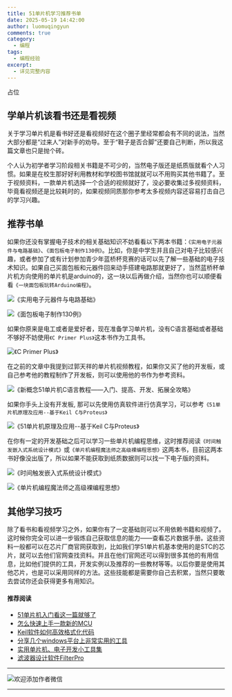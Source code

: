```yaml
---
title: 51单片机学习推荐书单
date: 2025-05-19 14:42:00
author: luomuqingyun
comments: true
category:
  - 编程
tags:
  - 编程经验
excerpt:
  - 详见完整内容
---
```

占位
## 学单片机该看书还是看视频
关于学习单片机是看书好还是看视频好在这个圈子里经常都会有不同的说法，当然大部分都是“过来人”对新手的劝导。至于“鞋子是否合脚”还要自己判断，所以我这篇文章也只是抛个砖。

个人认为初学者学习阶段相关书籍是不可少的，当然电子版还是纸质版就看个人习惯。如果是在校生那好好利用教材和学校图书馆就就可以不用购买其他书籍了。至于视频资料，一款单片机选择一个合适的视频就好了，没必要收集过多视频资料，毕竟看视频还是比较耗时的，如果视频同质那你参考太多视频内容还容易打击自己的学习兴趣。
## 推荐书单
如果你还没有掌握电子技术的相关基础知识不妨看看以下两本书籍：`《实用电子元器件与电路基础》`、`《面包板电子制作130例》`。比如，你是中学生并且自己对电子比较感兴趣，或者参加了或有计划参加青少年蓝桥杯竞赛的话可以先了解一些基础的电子技术知识。如果自己买面包板和元器件回来动手搭建电路那就更好了，当然蓝桥杯单片机方向使用的单片机是arduino的，这一块以后再做介绍，当然你也可以顺便看看`《一块面包板玩转Arduino编程》`。

![`《实用电子元器件与电路基础》`](https://files.mdnice.com/user/38598/976bd408-29ac-4aa1-8a0d-bc2fbe0f77dc.png)

![`《面包板电子制作130例》`](https://files.mdnice.com/user/38598/9f94a39e-c964-4701-b2f6-284e194c1623.png)

如果你原来是电工或者是爱好者，现在准备学习单片机，没有C语言基础或者基础不够好不妨使用`《C Primer Plus》`这本书作为工具书。

![`《C Primer Plus》`](https://files.mdnice.com/user/38598/0dfe1664-4639-4e5d-aef6-819fff485f69.png)

在之前的文章中我提到过郭天祥的单片机视频教程，如果你又买了他的开发板，或自己参考他的教程制作了开发板，则可以使用他的书作为参考资料。

![`《新概念51单片机C语言教程——入门、提高、开发、拓展全攻略》`](https://files.mdnice.com/user/38598/2b4db9df-f288-4ae8-b781-6c9f36fdf61f.png)

如果你手头上没有开发板, 那可以先使用仿真软件进行仿真学习，可以参考`《51单片机原理及应用--基于Keil C与Proteus》`

![`《51单片机原理及应用--基于Keil C与Proteus》`](https://files.mdnice.com/user/38598/b245ef1b-f980-467e-ae97-0e890847502e.png)

在你有一定的开发基础之后可以学习一些单片机编程思维，这时推荐阅读`《时间触发嵌入式系统设计模式》`或`《单片机编程魔法师之高级裸编程思想》`这两本书，目前这两本书好像没出版了，所以如果不能获取到纸质数据则可以找一下电子版的资料。

![`《时间触发嵌入式系统设计模式》`](https://files.mdnice.com/user/38598/e6e2cac4-00e7-4831-b7dc-0dbb6b8739ed.png)

![`《单片机编程魔法师之高级裸编程思想》`](https://files.mdnice.com/user/38598/e49cd47b-2024-4fd1-a18a-91fa0fd57472.png)

## 其他学习技巧
除了看书和看视频学习之外，如果你有了一定基础则可以不用依赖书籍和视频了。这时候你完全可以进一步锻炼自己获取信息的能力——查看芯片数据手册。这些资料一般都可以在芯片厂商官网获取到，比如我们学51单片机基本使用的是STC的芯片，就可以去他们官网查找资料。并且在他们官网还可以得到很多其他的有用信息，比如他们提供的工具，开发实例以及推荐的一些教材等等。以后你要是使用其他芯片，也是可以采用同样的方法。这些技能都是需要你自己去积累，当然只要敢去尝试你还会获得更多有用知识。

#### 推荐阅读
- [51单片机入门看这一篇就够了](https://mp.weixin.qq.com/s?__biz=MzI1OTQ4MTg4Ng==&mid=2247485523&idx=1&sn=b7fcd1b86e2467d6f03b1a520c39bb06&chksm=ea790022dd0e893452c4994fa16d63111b16d9878c303712f695b58b7af360b7b18c1ed4b201&token=1711068967&lang=zh_CN#rd)
- [怎么快速上手一款新的MCU](https://mp.weixin.qq.com/s?__biz=MzI1OTQ4MTg4Ng==&mid=2247485581&idx=1&sn=b36e6536717774f7931c7aa93d5b237a&chksm=ea7900fcdd0e89ea0db13737720edc996fcb3fdbab3e43b4a92316240ac66d4b5a8bf9a07e78&token=466212876&lang=zh_CN#rd)
- [Keil软件如何高效格式化代码](https://mp.weixin.qq.com/s?__biz=MzI1OTQ4MTg4Ng==&mid=2247485572&idx=1&sn=17cefa35d9d660083d419a7e9b6db6f7&chksm=ea7900f5dd0e89e35b65ba26354cc69ad24f686d8e18abd34e0932567a9345e8c9ed653eee6b&token=1711068967&lang=zh_CN#rd)
- [分享几个windows平台上非常实用的工具](https://mp.weixin.qq.com/s?__biz=MzI1OTQ4MTg4Ng==&mid=2247485420&idx=2&sn=728ca4abbadf7caf51c392e7d7045cbe&chksm=ea790f9ddd0e868b9fa162c80db1876199845f387bbe851c8d38a4e8412329ae635916c13cfb&token=1711068967&lang=zh_CN#rd)
- [实用单片机、电子开发小工具集](https://mp.weixin.qq.com/s?__biz=MzI1OTQ4MTg4Ng==&mid=2247485606&idx=1&sn=2b433faa2e436fc762dc538c9cf3fe14&chksm=ea7900d7dd0e89c169f8948ff3d423016c8f51f1c914eb7b0d20cba8145b9ffa54815915d67b&token=1580674001&lang=zh_CN#rd)
- [滤波器设计软件FilterPro](https://mp.weixin.qq.com/s?__biz=MzI1OTQ4MTg4Ng==&mid=2247484080&idx=1&sn=72ceac0e9c7a2601201431ca847c82f9&chksm=ea790ac1dd0e83d7630ec80d2e28acc9b99d88812d9bff7aa6b957a2352b2231d2bbf27e6d65&token=1854026269&lang=zh_CN#rd)
----
![欢迎添加作者微信](https://files.mdnice.com/user/38598/37e7b97e-a5c7-44d1-9e48-bbe22ab3141d.jpg)

----